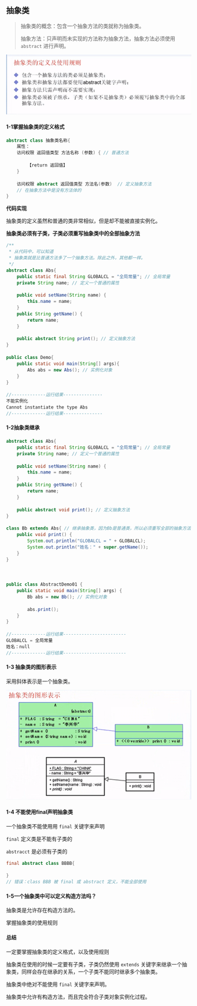 ## 抽象类

>抽象类的概念：包含一个抽象方法的类就称为抽象类。
>
>抽象方法：只声明而未实现的方法称为抽象方法，抽象方法必须使用 `abstract` 进行声明。



![image-20191130170517236](img/image-20191130170517236.png)



#### 1-1掌握抽象类的定义格式

```java
abstract class 抽象类名称{
	属性：
	访问权限 返回值类型 方法名称 (参数) { // 普通方法
		
		【return 返回值】
	}
	
	访问权限 abstract 返回值类型 方法名(参数)  // 定义抽象方法
	// 在抽象方法中是没有方法体的
}
```



**代码实现**

抽象类的定义虽然和普通的类非常相似，但是却不能被直接实例化。

**抽象类必须有子类，子类必须重写抽象类中的全部抽象方法**



```java
/**
 * 从代码中，可以知道
 * 抽象类就是比普通方法多了一个抽象方法。除此之外，其他都一样。
 */
abstract class Abs{
	public static final String GLOBALCL = "全局常量"; // 全局常量
	private String name; // 定义一个普通的属性
	
	public void setName(String name) {
		this.name = name;
	}
	public String getName() {
		return name;
	}
	
	public abstract String print(); // 定义抽象方法
}

public class Demo{
    public static void main(String[] args){
        Abs abs = new Abs(); // 实例化对象
    }
}

//-------------运行结果---------------
不能实例化
Cannot instantiate the type Abs
//-------------运行结果---------------   
```





#### 1-2抽象类继承

```java
abstract class Abs{
	public static final String GLOBALCL = "全局常量"; // 全局常量
	private String name; // 定义一个普通的属性
	
	public void setName(String name) {
		this.name = name;
	}
	public String getName() {
		return name;
	}
	
	public abstract void print(); // 定义抽象方法
}

class Bb extends Abs{ // 继承抽象类，因为Bb是普通类，所以必须重写全部的抽象方法
	public void print() {
		System.out.println("GLOBALCL = " + GLOBALCL);
		System.out.println("姓名：" + super.getName());
	}
}



public class AbstractDemo01 {
	public static void main(String[] args) {
		Bb abs = new Bb(); // 实例化对象
		
		abs.print();
	}
}

//-------------运行结果------------------------
GLOBALCL = 全局常量
姓名：null
//-------------运行结果------------------------
```





#### 1-3 抽象类的图形表示

采用斜体表示是一个抽象类。

![image-20191130175531571](img/image-20191130175531571.png)





#### 1-4 不能使用final声明抽象类

一个抽象类不能使用用 `final` 关键字来声明

`final` 定义类是不能有子类的

`abstracct` 是必须有子类的



```java
final abstract class BBBB{
	
}
// 错误：class BBB 被 final 或 abstract 定义，不能全部使用
```





#### 1-5一个抽象类中可以定义构造方法吗？

抽象类是允许存在构造方法的。



掌握抽象类的使用规则





#### 总结

一定要掌握抽象类的定义格式，以及使用规则

抽象类在使用的时候一定要有子类，子类仍然使用 `extends` 关键字来继承一个抽象类，同样会存在继承的关系，一个子类不能同时继承多个抽象类。

抽象类中绝对不能使用 `final` 关键字来声明。

抽象类中允许有构造方法，而且完全符合子类对象实例化过程。

